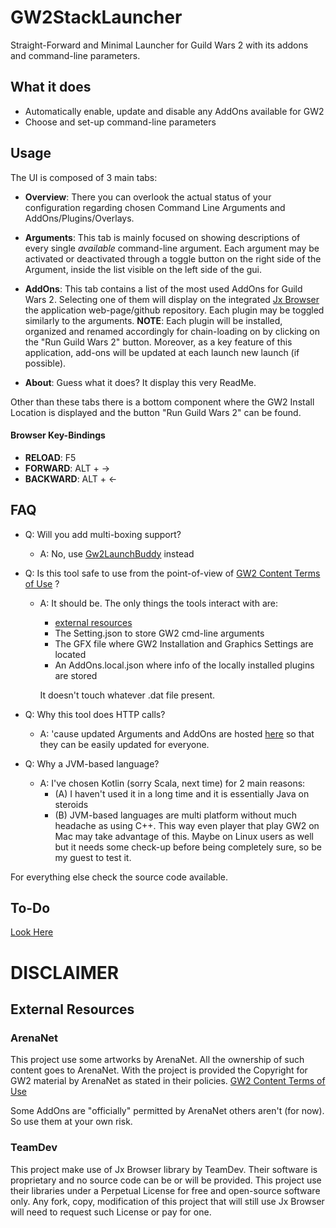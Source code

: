 # GW2StackLauncher

Straight-Forward and Minimal Launcher for Guild Wars 2 with its addons and command-line parameters.

## What it does

* Automatically enable, update and disable any AddOns available for GW2
* Choose and set-up command-line parameters

## Usage

The UI is composed of 3 main tabs:

* **Overview**: There you can overlook the actual status of your configuration 
regarding chosen Command Line Arguments and AddOns/Plugins/Overlays.

* **Arguments**: This tab is mainly focused on showing descriptions of every single *available* 
command-line argument. Each argument may be activated or deactivated through a toggle button 
on the right side of the Argument, inside the list visible on the left side of the gui.

* **AddOns**: This tab contains a list of the most used AddOns for Guild Wars 2. 
Selecting one of them will display on the integrated [Jx Browser](https://www.teamdev.com/jxbrowser) 
the application web-page/github repository. Each plugin may be toggled similarly to the arguments.
**NOTE**: Each plugin will be installed, organized and renamed accordingly for chain-loading on by 
clicking on the "Run Guild Wars 2" button. Moreover, as a key feature of this application, 
add-ons will be updated at each launch new launch (if possible).

* **About**: Guess what it does? It display this very ReadMe. 

Other than these tabs there is a bottom component where the GW2 Install Location is displayed 
and the button "Run Guild Wars 2" can be found.

#### Browser Key-Bindings

* **RELOAD**:       F5
* **FORWARD**:      ALT + →
* **BACKWARD**:     ALT + ←

## FAQ

* Q: Will you add multi-boxing support? 
    * A: No, use [Gw2LaunchBuddy](https://github.com/TheCheatsrichter/Gw2_Launchbuddy) instead

* Q: Is this tool safe to use from the point-of-view of 
[GW2 Content Terms of Use](https://www.guildwars2.com/en/legal/guild-wars-2-content-terms-of-use/) ?
    * A: It should be. The only things the tools interact with are:
        * [external resources](https://github.com/XanderC94/GW2SLResources)
        * The Setting.json to store GW2 cmd-line arguments
        * The GFX file where GW2 Installation and Graphics Settings are located
        * An AddOns.local.json where info of the locally installed plugins are stored
        
        It doesn't touch whatever .dat file present.

* Q: Why this tool does HTTP calls?
    * A: 'cause updated Arguments and AddOns are hosted [here](https://github.com/XanderC94/GW2SLResources)
    so that they can be easily updated for everyone.

* Q: Why a JVM-based language?
    * A: I've chosen Kotlin (sorry Scala, next time) for 2 main reasons: 
        * (A) I haven't used it in a long time and it is essentially Java on steroids
        * (B) JVM-based languages are multi platform without much headache as using C++.
        This way even player that play GW2 on Mac may take advantage of this. 
        Maybe on Linux users as well but it needs some check-up before being completely sure, 
        so be my guest to test it.

For everything else check the source code available.

## To-Do

[Look Here](https://trello.com/b/wTMttZAN/gw2stacklauncher)

# DISCLAIMER

## External Resources

### ArenaNet

This project use some artworks by ArenaNet. All the ownership of such content goes to ArenaNet. 
With the project is provided the Copyright for GW2 material by ArenaNet as stated in their policies.
[GW2 Content Terms of Use](https://www.guildwars2.com/en/legal/guild-wars-2-content-terms-of-use/)

Some AddOns are "officially" permitted by ArenaNet others aren't (for now). So use them at your own risk. 

### TeamDev

This project make use of Jx Browser library by TeamDev. Their software is proprietary and no source code can be or will be provided.
This project use their libraries under a Perpetual License for free and open-source software only. 
Any fork, copy, modification of this project that will still use Jx Browser will need to request such License or pay for one.